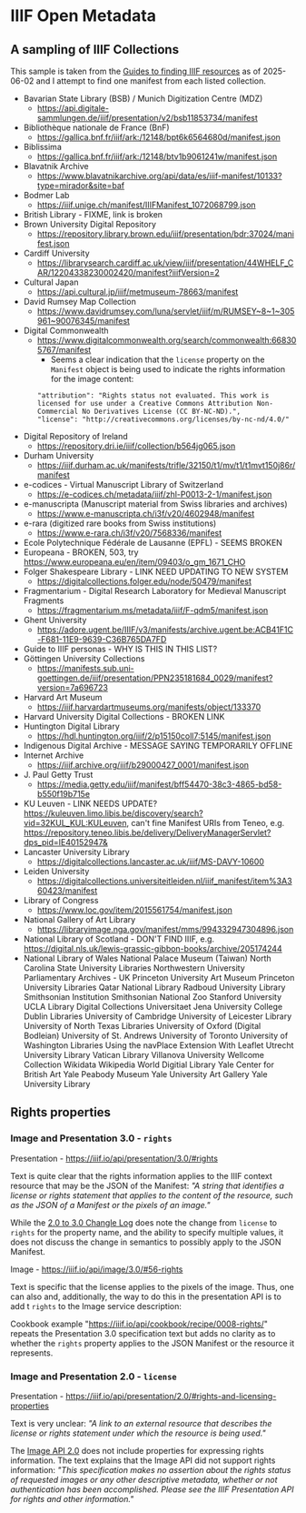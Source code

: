 # IIIF Open Metadata

## A sampling of IIIF Collections

This sample is taken from the [Guides to finding IIIF resources](https://iiif.io/guides/finding_resources/) as of 2025-06-02 and I attempt to find one manifest from each listed collection.

* Bavarian State Library (BSB) / Munich Digitization Centre (MDZ)
  * https://api.digitale-sammlungen.de/iiif/presentation/v2/bsb11853734/manifest
* Bibliothèque nationale de France (BnF)
  * https://gallica.bnf.fr/iiif/ark:/12148/bpt6k6564680d/manifest.json
* Biblissima
  * https://gallica.bnf.fr/iiif/ark:/12148/btv1b9061241w/manifest.json
* Blavatnik Archive
  * https://www.blavatnikarchive.org/api/data/es/iiif-manifest/10133?type=mirador&site=baf
* Bodmer Lab
  * https://iiif.unige.ch/manifest/IIIFManifest_1072068799.json
* British Library - FIXME, link is broken
* Brown University Digital Repository
  * https://repository.library.brown.edu/iiif/presentation/bdr:37024/manifest.json
* Cardiff University
  * https://librarysearch.cardiff.ac.uk/view/iiif/presentation/44WHELF_CAR/12204338230002420/manifest?iiifVersion=2
* Cultural Japan
  * https://api.cultural.jp/iiif/metmuseum-78663/manifest
* David Rumsey Map Collection
  * https://www.davidrumsey.com/luna/servlet/iiif/m/RUMSEY~8~1~305961~90076345/manifest
* Digital Commonwealth
  * https://www.digitalcommonwealth.org/search/commonwealth:668305767/manifest
    * Seems a clear indication that the `license` property on the `Manifest` object is being used to indicate the rights information for the image content:
    ```
    "attribution": "Rights status not evaluated. This work is licensed for use under a Creative Commons Attribution Non-Commercial No Derivatives License (CC BY-NC-ND).",
    "license": "http://creativecommons.org/licenses/by-nc-nd/4.0/"
    ```
* Digital Repository of Ireland
  * https://repository.dri.ie/iiif/collection/b564jg065.json
* Durham University
  * https://iiif.durham.ac.uk/manifests/trifle/32150/t1/mv/t1/t1mvt150j86r/manifest
* e-codices - Virtual Manuscript Library of Switzerland
  * https://e-codices.ch/metadata/iiif/zhl-P0013-2-1/manifest.json
* e-manuscripta (Manuscript material from Swiss libraries and archives)
  * https://www.e-manuscripta.ch/i3f/v20/4602948/manifest
* e-rara (digitized rare books from Swiss institutions)
  * https://www.e-rara.ch/i3f/v20/7568336/manifest
* Ecole Polytechnique Fédérale de Lausanne (EPFL) - SEEMS BROKEN
* Europeana - BROKEN, 503, try https://www.europeana.eu/en/item/09403/o_gm_1671_CHO
* Folger Shakespeare Library - LINK NEED UPDATING TO NEW SYSTEM
  * https://digitalcollections.folger.edu/node/50479/manifest
* Fragmentarium - Digital Research Laboratory for Medieval Manuscript Fragments
  * https://fragmentarium.ms/metadata/iiif/F-qdm5/manifest.json
* Ghent University
  * https://adore.ugent.be/IIIF/v3/manifests/archive.ugent.be:ACB41F1C-F681-11E9-9639-C36B765DA7FD
* Guide to IIIF personas - WHY IS THIS IN THIS LIST?
* Göttingen University Collections
  * https://manifests.sub.uni-goettingen.de/iiif/presentation/PPN235181684_0029/manifest?version=7a696723
* Harvard Art Museum
  * https://iiif.harvardartmuseums.org/manifests/object/133370
* Harvard University Digital Collections - BROKEN LINK
* Huntington Digital Library
  * https://hdl.huntington.org/iiif/2/p15150coll7:5145/manifest.json
* Indigenous Digital Archive - MESSAGE SAYING TEMPORARILY OFFLINE
* Internet Archive
  * https://iiif.archive.org/iiif/b29000427_0001/manifest.json
* J. Paul Getty Trust
  * https://media.getty.edu/iiif/manifest/bff54470-38c3-4865-bd58-b550f19b715e
* KU Leuven - LINK NEEDS UPDATE? https://kuleuven.limo.libis.be/discovery/search?vid=32KUL_KUL:KULeuven, can't fine Manifest URIs from Teneo, e.g. https://repository.teneo.libis.be/delivery/DeliveryManagerServlet?dps_pid=IE40152947&
* Lancaster University Library
  * https://digitalcollections.lancaster.ac.uk/iiif/MS-DAVY-10600
* Leiden University
  * https://digitalcollections.universiteitleiden.nl/iiif_manifest/item%3A360423/manifest
* Library of Congress
  * https://www.loc.gov/item/2015561754/manifest.json
* National Gallery of Art Library
  * https://libraryimage.nga.gov/manifest/mms/994332947304896.json
* National Library of Scotland - DON'T FIND IIIF, e.g. https://digital.nls.uk/lewis-grassic-gibbon-books/archive/205174244
* National Library of Wales
National Palace Museum (Taiwan)
North Carolina State University Libraries
Northwestern University
Parliamentary Archives - UK
Princeton University Art Museum
Princeton University Libraries
Qatar National Library
Radboud University Library
Smithsonian Institution
Smithsonian National Zoo
Stanford University
UCLA Library Digital Collections
Universitaet Jena
University College Dublin Libraries
University of Cambridge
University of Leicester Library
University of North Texas Libraries
University of Oxford (Digital Bodleian)
University of St. Andrews
University of Toronto
University of Washington Libraries
Using the navPlace Extension With Leaflet
Utrecht University Library
Vatican Library
Villanova University
Wellcome Collection
Wikidata
Wikipedia
World Digitial Library
Yale Center for British Art
Yale Peabody Museum
Yale University Art Gallery
Yale University Library

## Rights properties

### Image and Presentation 3.0 - `rights`

Presentation - https://iiif.io/api/presentation/3.0/#rights

Text is quite clear that the rights information applies to the IIIF context resource that may be the JSON of the Manifest: _"A string that identifies a license or rights statement that applies to the content of the resource, such as the JSON of a Manifest or the pixels of an image."_

While the [2.0 to 3.0 Changle Log](https://iiif.io/api/presentation/3.0/change-log/#125-rename-license-to-rights) does note the change from `license` to `rights` for the property name, and the ability to specify multiple values, it does not discuss the change in semantics to possibly apply to the JSON Manifest.

Image - https://iiif.io/api/image/3.0/#56-rights

Text is specific that the license applies to the pixels of the image. Thus, one can also  and, additionally, the way to do this in the presentation API is to add t `rights` to the Image service description:

Cookbook example "https://iiif.io/api/cookbook/recipe/0008-rights/" repeats the Presentation 3.0 specification text but adds no clarity as to whether the `rights` property applies to the JSON Manifest or the resource it represents.

### Image and Presentation 2.0 - `license`

Presentation - https://iiif.io/api/presentation/2.0/#rights-and-licensing-properties

Text is very unclear: _"A link to an external resource that describes the license or rights statement under which the resource is being used."_

The [Image API 2.0](https://iiif.io/api/image/2.0/) does not include properties for expressing rights information. The text explains that the Image API did not support rights information: _"This specification makes no assertion about the rights status of requested images or any other descriptive metadata, whether or not authentication has been accomplished. Please see the IIIF Presentation API for rights and other information."_
